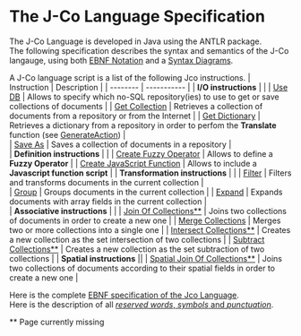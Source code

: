 # The J-Co Language Specification

The J-Co Language is developed in Java using the ANTLR package.  
The following specification describes the syntax and semantics of the J-Co langauge, 
using both [EBNF Notation](https://en.wikipedia.org/wiki/Extended_Backus%E2%80%93Naur_form) 
and a [Syntax Diagrams](https://en.wikipedia.org/wiki/Syntax_diagram). 

A J-Co language script is a list of the following Jco instructions.
| Instruction | Description |
| -------- | ----------- | 
| **I/O instructions** | |
| [Use DB](/languageSpecification//useDb.md) | Allows to specify which no-SQL repository(ies) to use to get or save collections of documents   |
| [Get Collection](/languageSpecification/getCollection.md) | Retrieves a collection of documents from a repository or from the Internet   | 
| [Get Dictionary](/languageSpecification/getDictionary.md) | Retrieves a dictionary from a repository in order to perfom the **Translate** function (see [GenerateAction](/languageSpecification/generateAction.md))   | 							
| [Save As](/languageSpecification/saveAs.md) | Saves a collection of documents in a repository    |  
| **Definition instructions** | |
|	[Create Fuzzy Operator](/languageSpecification/createFuzzyOperator.md) | Allows to define a **Fuzzy Operator**    |
| [Create JavaScript Function](/languageSpecification/createJavaScriptFunction.md) |  Allows to include a **Javascript function script**    |
| **Transformation instructions** | |
| [Filter](/languageSpecification/filter.md) | Filters and transforms documents in the current collection |  
| [Group](/languageSpecification/group.md) |   Groups documents in the current collection    |
| [Expand](/languageSpecification/expand.md) |  Expands documents with array fields in the current collection       |  
| **Associative instructions** | | 
| [Join Of Collections**](/languageSpecification/joinOfCollections.md) |  Joins two collections of documents in order to create a new one   |
| [Merge Collections](/languageSpecification/mergeCollections.md) | Merges two or more collections into a single one    | 
| [Intersect Collections**](/languageSpecification/intersectCollections.md) | Creates a new collection as the set intersection of two collections   |
| [Subtract Collections**](/languageSpecification/subtractCollections.md) | Creates a new collection as the set subtraction of two collections    | 
| **Spatial instructions** ||
| [Spatial Join Of Collections**](/languageSpecification/spatialJoin.md) | Joins two collections of documents according to their spatial fields in order to create a new one    |

Here is the complete [EBNF specification of the Jco Language](/languageSpecification/GecoLanguage.bnf).  
Here is the description of all [_reserved words_, _symbols_ and _punctuation_](/languageSpecification/tokenList.md).

** Page currently missing
